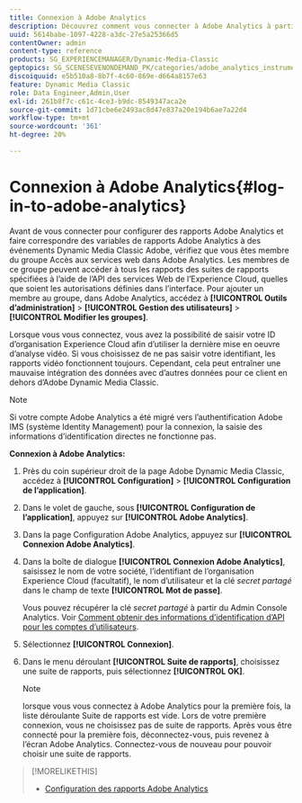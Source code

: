 ```yaml
---
title: Connexion à Adobe Analytics
description: Découvrez comment vous connecter à Adobe Analytics à partir d’Adobe Dynamic Media Classic.
uuid: 5614babe-1097-4228-a3dc-27e5a25366d5
contentOwner: admin
content-type: reference
products: SG_EXPERIENCEMANAGER/Dynamic-Media-Classic
geptopics: SG_SCENESEVENONDEMAND_PK/categories/adobe_analytics_instrumentation_kit
discoiquuid: e5b510a8-8b7f-4c60-869e-d664a8157e63
feature: Dynamic Media Classic
role: Data Engineer,Admin,User
exl-id: 261b8f7c-c61c-4ce3-b9dc-8549347aca2e
source-git-commit: 1d71cbe6e2493ac8d47e837a20e194b6ae7a22d4
workflow-type: tm+mt
source-wordcount: '361'
ht-degree: 20%

---
```


# Connexion à Adobe Analytics{#log-in-to-adobe-analytics}

Avant de vous connecter pour configurer des rapports Adobe Analytics et faire correspondre des variables de rapports Adobe Analytics à des événements Dynamic Media Classic Adobe, vérifiez que vous êtes membre du groupe Accès aux services web dans Adobe Analytics. Les membres de ce groupe peuvent accéder à tous les rapports des suites de rapports spécifiées à l’aide de l’API des services Web de l’Experience Cloud, quelles que soient les autorisations définies dans l’interface. Pour ajouter un membre au groupe, dans Adobe Analytics, accédez à **[!UICONTROL Outils d’administration]** > **[!UICONTROL Gestion des utilisateurs]** > **[!UICONTROL Modifier les groupes]**.

Lorsque vous vous connectez, vous avez la possibilité de saisir votre ID d’organisation Experience Cloud afin d’utiliser la dernière mise en oeuvre d’analyse vidéo. Si vous choisissez de ne pas saisir votre identifiant, les rapports vidéo fonctionnent toujours. Cependant, cela peut entraîner une mauvaise intégration des données avec d’autres données pour ce client en dehors d’Adobe Dynamic Media Classic.

>[!NOTE]
>
>Si votre compte Adobe Analytics a été migré vers l’authentification Adobe IMS (système Identity Management) pour la connexion, la saisie des informations d’identification directes ne fonctionne pas.

**Connexion à Adobe Analytics:**

1. Près du coin supérieur droit de la page Adobe Dynamic Media Classic, accédez à **[!UICONTROL Configuration]** > **[!UICONTROL Configuration de l’application]**.
1. Dans le volet de gauche, sous **[!UICONTROL Configuration de l’application]**, appuyez sur **[!UICONTROL Adobe Analytics]**.
1. Dans la page Configuration Adobe Analytics, appuyez sur **[!UICONTROL Connexion Adobe Analytics]**.
1. Dans la boîte de dialogue **[!UICONTROL Connexion Adobe Analytics]**, saisissez le nom de votre société, l’identifiant de l’organisation Experience Cloud (facultatif), le nom d’utilisateur et la clé *secret partagé* dans le champ de texte **[!UICONTROL Mot de passe]**.

   Vous pouvez récupérer la clé *secret partagé* à partir du Admin Console Analytics. Voir [Comment obtenir des informations d’identification d’API pour les comptes d’utilisateurs](https://github.com/AdobeDocs/analytics-2.0-apis/blob/master/create-oauth-client.md).

1. Sélectionnez **[!UICONTROL Connexion]**.
1. Dans le menu déroulant **[!UICONTROL Suite de rapports]**, choisissez une suite de rapports, puis sélectionnez **[!UICONTROL OK]**.

   >[!NOTE]
   >
   >lorsque vous vous connectez à Adobe Analytics pour la première fois, la liste déroulante Suite de rapports est vide. Lors de votre première connexion, vous ne choisissez pas de suite de rapports. Après vous être connecté pour la première fois, déconnectez-vous, puis revenez à l’écran Adobe Analytics. Connectez-vous de nouveau pour pouvoir choisir une suite de rapports.

>[!MORELIKETHIS]
>
>* [Configuration des rapports Adobe Analytics](configuring-analytics-reports.md#configuring_adobe_analytics_reports)

